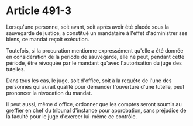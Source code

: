 # Article 491-3

Lorsqu'une personne, soit avant, soit après avoir été placée sous la sauvegarde de justice, a constitué un mandataire à l'effet d'administrer ses biens, ce mandat reçoit exécution.

Toutefois, si la procuration mentionne expressément qu'elle a été donnée en considération de la période de sauvegarde, elle ne peut, pendant cette période, être révoquée par le mandant qu'avec l'autorisation du juge des tutelles.

Dans tous les cas, le juge, soit d'office, soit à la requête de l'une des personnes qui aurait qualité pour demander l'ouverture d'une tutelle, peut prononcer la révocation du mandat.

Il peut aussi, même d'office, ordonner que les comptes seront soumis au greffier en chef du tribunal d'instance pour approbation, sans préjudice de la faculté pour le juge d'exercer lui-même ce contrôle.
